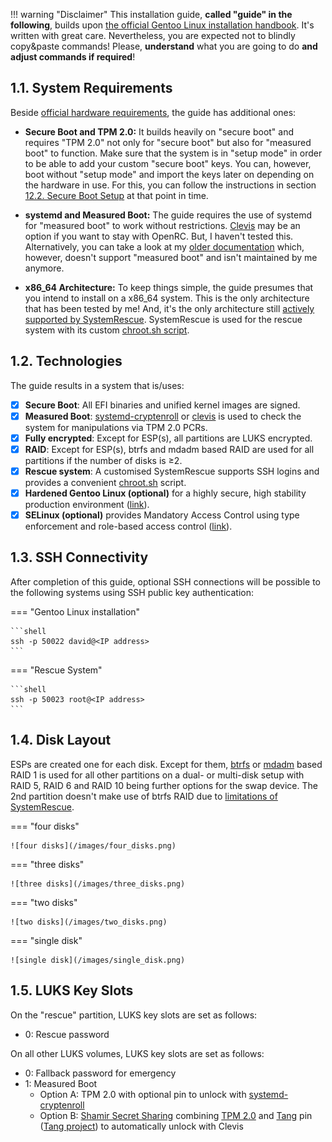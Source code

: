 !!! warning "Disclaimer"
    This installation guide, **called "guide" in the following**, builds upon [the official Gentoo Linux installation handbook](https://wiki.gentoo.org/wiki/Handbook:AMD64/Full/Installation). It's written with great care. Nevertheless, you are expected not to blindly copy&paste commands! Please, **understand** what you are going to do **and adjust commands if required**!

## 1.1. System Requirements

Beside [official hardware requirements](https://wiki.gentoo.org/wiki/Handbook:AMD64/Full/Installation#Hardware_requirements), the guide has additional ones:

- **Secure Boot and TPM 2.0:** It builds heavily on "secure boot" and requires "TPM 2.0" not only for "secure boot" but also for "measured boot" to function. Make sure that the system is in "setup mode" in order to be able to add your custom "secure boot" keys. You can, however, boot without "setup mode" and import the keys later on depending on the hardware in use. For this, you can follow the instructions in section [12.2. Secure Boot Setup](/post-boot_configuration/#122-secure-boot-setup) at that point in time.

- **systemd and Measured Boot:** The guide requires the use of systemd for "measured boot" to work without restrictions. [Clevis](https://wiki.gentoo.org/wiki/Trusted_Platform_Module) may be an option if you want to stay with OpenRC. But, I haven't tested this. Alternatively, you can take a look at my [older documentation](https://github.com/duxsco/gentoo-installation/tree/v2.1.1) which, however, doesn't support "measured boot" and isn't maintained by me anymore.
- **x86_64 Architecture:** To keep things simple, the guide presumes that you intend to install on a x86_64 system. This is the only architecture that has been tested by me! And, it's the only architecture still [actively supported by SystemRescue](https://www.system-rescue.org/Download/). SystemRescue is used for the rescue system with its custom [chroot.sh script](https://github.com/duxsco/gentoo-installation/blob/main/bin/disk.sh#L202-L281).

## 1.2. Technologies

The guide results in a system that is/uses:

- [x] **Secure Boot**: All EFI binaries and unified kernel images are signed.
- [x] **Measured Boot**: [systemd-cryptenroll](https://wiki.archlinux.org/title/Trusted_Platform_Module#systemd-cryptenroll) or [clevis](https://github.com/latchset/clevis) is used to check the system for manipulations via TPM 2.0 PCRs.
- [x] **Fully encrypted**: Except for ESP(s), all partitions are LUKS encrypted.
- [x] **RAID**: Except for ESP(s), btrfs and mdadm based RAID are used for all partitions if the number of disks is ≥2.
- [x] **Rescue system**: A customised SystemRescue supports SSH logins and provides a convenient [chroot.sh](https://github.com/duxsco/gentoo-installation/blob/main/bin/disk.sh#L202-L281) script.
- [x] **Hardened Gentoo Linux (optional)** for a highly secure, high stability production environment ([link](https://wiki.gentoo.org/wiki/Project:Hardened)).
- [x] **SELinux (optional)** provides Mandatory Access Control using type enforcement and role-based access control ([link](https://wiki.gentoo.org/wiki/Project:SELinux)).

## 1.3. SSH Connectivity

After completion of this guide, optional SSH connections will be possible to the following systems using SSH public key authentication:

=== "Gentoo Linux installation"

    ```shell
    ssh -p 50022 david@<IP address>
    ```

=== "Rescue System"

    ```shell
    ssh -p 50023 root@<IP address>
    ```

## 1.4. Disk Layout

ESPs are created one for each disk. Except for them, [btrfs](https://btrfs.readthedocs.io/en/latest/mkfs.btrfs.html#profiles) or [mdadm](https://raid.wiki.kernel.org/index.php/Introduction#The_RAID_levels) based RAID 1 is used for all other partitions on a dual- or multi-disk setup with RAID 5, RAID 6 and RAID 10 being further options for the swap device. The 2nd partition doesn't make use of btrfs RAID due to [limitations of SystemRescue](https://gitlab.com/systemrescue/systemrescue-sources/-/issues/292#note_1036225171).

=== "four disks"

    ![four disks](/images/four_disks.png)

=== "three disks"

    ![three disks](/images/three_disks.png)

=== "two disks"

    ![two disks](/images/two_disks.png)

=== "single disk"

    ![single disk](/images/single_disk.png)

## 1.5. LUKS Key Slots

On the "rescue" partition, LUKS key slots are set as follows:

  - 0: Rescue password

On all other LUKS volumes, LUKS key slots are set as follows:

  - 0: Fallback password for emergency
  - 1: Measured Boot
    - Option A: TPM 2.0 with optional pin to unlock with [systemd-cryptenroll](https://wiki.archlinux.org/title/Trusted_Platform_Module#systemd-cryptenroll)
    - Option B: [Shamir Secret Sharing](https://github.com/latchset/clevis#pin-shamir-secret-sharing) combining [TPM 2.0](https://github.com/latchset/clevis#pin-tpm2) and [Tang](https://github.com/latchset/clevis#pin-tang) pin ([Tang project](https://github.com/latchset/tang)) to automatically unlock with Clevis
